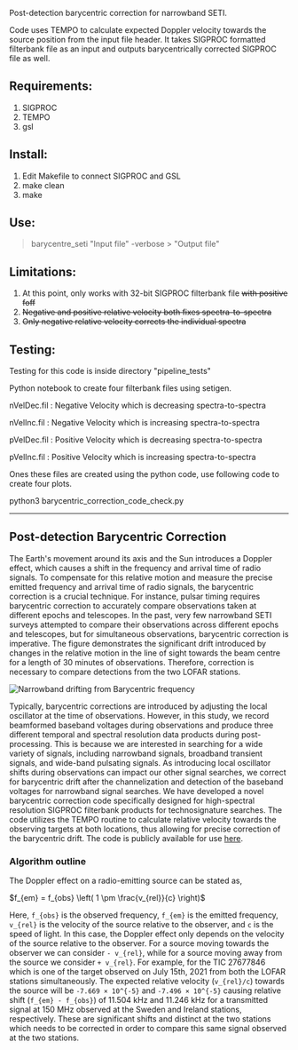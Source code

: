 Post-detection barycentric correction for narrowband SETI. 

Code uses TEMPO to calculate expected Doppler velocity towards the source position from the input file header. 
It takes SIGPROC formatted filterbank file as an input and outputs barycentrically corrected SIGPROC file as well. 

Requirements:
-----------------
1. SIGPROC
2. TEMPO
3. gsl


Install:
------------------
1. Edit Makefile to connect SIGPROC and GSL
2. make clean
3. make

Use:
-----------------
> barycentre_seti "Input file" -verbose > "Output file"

Limitations:
-----------------
1. At this point, only works with 32-bit SIGPROC filterbank file ~~with positive foff~~
2. ~~Negative and positive relative velocity both fixes spectra-to-spectra~~
3. ~~Only negative relative velocity corrects the individual spectra~~
 
Testing:
-----------------
Testing for this code is inside directory "pipeline_tests"

Python notebook to create four filterbank files using setigen. 

nVelDec.fil : Negative Velocity which is decreasing spectra-to-spectra

nVelInc.fil : Negative Velocity which is increasing spectra-to-spectra

pVelDec.fil : Positive Velocity which is decreasing spectra-to-spectra

pVelInc.fil : Positive Velocity which is increasing spectra-to-spectra 

Ones these files are created using the python code, use following code to create four plots.

python3 barycentric_correction_code_check.py 

------------
## Post-detection Barycentric Correction

The Earth's movement around its axis and the Sun introduces a Doppler effect, which causes a shift in the frequency and arrival time of radio signals. To compensate for this relative motion and measure the precise emitted frequency and arrival time of radio signals, the barycentric correction is a crucial technique. For instance, pulsar timing requires barycentric correction to accurately compare observations taken at different epochs and telescopes. In the past, very few narrowband SETI surveys attempted to compare their observations across different epochs and telescopes, but for simultaneous observations, barycentric correction is imperative. The figure demonstrates the significant drift introduced by changes in the relative motion in the line of sight towards the beam centre for a length of 30 minutes of observations. Therefore, correction is necessary to compare detections from the two LOFAR stations.

![Narrowband drifting from Barycentric frequency](/path/to/figure)

Typically, barycentric corrections are introduced by adjusting the local oscillator at the time of observations. However, in this study, we record beamformed baseband voltages during observations and produce three different temporal and spectral resolution data products during post-processing. This is because we are interested in searching for a wide variety of signals, including narrowband signals, broadband transient signals, and wide-band pulsating signals. As introducing local oscillator shifts during observations can impact our other signal searches, we correct for barycentric drift after the channelization and detection of the baseband voltages for narrowband signal searches. We have developed a novel barycentric correction code specifically designed for high-spectral resolution SIGPROC filterbank products for technosignature searches. The code utilizes the TEMPO routine to calculate relative velocity towards the observing targets at both locations, thus allowing for precise correction of the barycentric drift. The code is publicly available for use [here](https://github.com/gajjarv/BaryCentricCorrection).

### Algorithm outline

The Doppler effect on a radio-emitting source can be stated as,

$f_{em} = f_{obs} \left( 1 \pm \frac{v_{rel}}{c} \right)$

Here, `f_{obs}` is the observed frequency, `f_{em}` is the emitted frequency, `v_{rel}` is the velocity of the source relative to the observer, and `c` is the speed of light. In this case, the Doppler effect only depends on the velocity of the source relative to the observer. For a source moving towards the observer we can consider `- v_{rel}`, while for a source moving away from the source we consider `+ v_{rel}`. For example, for the TIC 27677846 which is one of the target observed on July 15th, 2021 from both the LOFAR stations simultaneously. The expected relative velocity (`v_{rel}/c`) towards the source will be `-7.669 × 10^{-5}` and `-7.496 × 10^{-5}` causing relative shift (`f_{em} - f_{obs}`) of 11.504 kHz and 11.246 kHz for a transmitted signal at 150 MHz observed at the Sweden and Ireland stations, respectively. These are significant shifts and distinct at the two stations which needs to be corrected in order to compare this same signal observed at the two stations.

